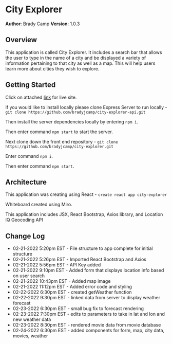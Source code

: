 # City Explorer

**Author**: Brady Camp
**Version**: 1.0.3

## Overview

This application is called City Explorer. It includes a search bar that allows the user to type in the name of a city and be displayed a variety of information pertaining to that city as well as a map. This will help users learn more about cities they wish to explore.

## Getting Started

Click on attached [link](https://wonderful-liskov-30f90e.netlify.app/) for live site.

If you would like to install locally please clone Express Server to run locally - `git clone https://github.com/bradyjcamp/city-explorer-api.git`

Then install the server dependencies locally by entering `npm i`.

Then enter command `npm start` to start the server.

Next clone down the front end repository - `git clone https://github.com/bradyjcamp/city-explorer.git`

Enter command `npm i`.

Then enter command `npm start`.

## Architecture

This application was creating using React - `create react app city-explorer`

Whiteboard created using Miro.

This application includes JSX, React Bootstrap, Axios library, and Location IQ Geocoding API

## Change Log

- 02-21-2022 5:20pm EST - File structure to app complete for initial structure
- 02-21-2022 5:26pm EST - Imported React Bootstrap and Axios
- 02-21-2022 5:56pm EST - API Key added
- 02-21-2022 9:10pm EST - Added form that displays location info based on user search
- 02-21-2022 10:43pm EST - Added map image
- 02-21-2022 11:12pm EST - Added error code and styling
- 02-22-2022 6:30pm EST - created getWeather function
- 02-22-2022 9:30pm EST - linked data from server to display weather forecast
- 02-23-2022 6:30pm EST - small bug fix to forecast rendering
- 02-23-2022 7:30pm EST - edits to parameters to take in lat and lon and new weather data
- 02-23-2022 8:30pm EST - rendered movie data from movie database
- 02-24-2022 6:30pm EST - added components for form, map, city data, movies, weather

